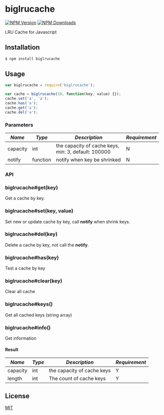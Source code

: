 # biglrucache

[![NPM Version][npm-image]][npm-url]
[![NPM Downloads][downloads-image]][downloads-url]

LRU Cache for Javascript

## Installation

```sh
$ npm install biglrucache
```

## Usage

``` javascript
var biglrucache = require('biglrucache');

var cache = biglrucache(10, function(key, value) {});
cache.set('a', 'a');
cache.has('a');
cache.get('a');
cache.del('a');
```

### Parameters

|*Name*|*Type*|*Description*|*Requirement*|
|---|---|---|---|
|capacity|int|the capacity of cache keys, min: 3, default: 100000|N|
|notify|function|notify when key be shrinked|N|

### API

### biglrucache#get(key)
Get a cache by key.

### biglrucache#set(key, value)
Set new or update cache by key, call **notify** when shrink keys.

### biglrucache#del(key)
Delete a cache by key, not call the **notify**.

### biglrucache#has(key)
Test a cache by key

### biglrucache#clear(key)
Clear all cache

### biglrucache#keys()
Get all cached keys (string array)

### biglrucache#info()
Get information

#### Result

|*Name*|*Type*|*Description*|*Requirement*|
|---|---|---|---|
|capacity|int|the capacity of cache keys|Y|
|length|int|The count of cache keys|Y|

## License

[MIT](LICENSE)

[npm-image]: https://img.shields.io/npm/v/biglrucache.svg
[npm-url]: https://npmjs.org/package/biglrucache
[downloads-image]: https://img.shields.io/npm/dm/biglrucache.svg
[downloads-url]: https://npmjs.org/package/biglrucache
